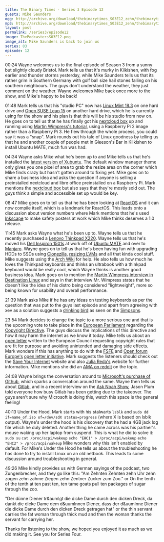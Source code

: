 ```yaml
---
title: The Binary Times - Series 3 Episode 12
guests: Mike Saunders
ogg: http://archive.org/download/thebinarytimes_S03E12_zehn/thebinarytimes_S03E12_zehn.ogg
mp3: http://archive.org/download/thebinarytimes_S03E12_zehn/thebinarytimes_S03E12_zehn.mp3 
layout: post
permalink: /series3/episode12
image: ThePodcastersS03E12.png
image_alt: Mike Saunders is back to join us
series: 03
episode: 12
---
```

00:24 Wayne welcomes us to the final episode of Season 3 from a sunny but slightly cloudy Bristol. Mark tells us that it's murky in Kilkishen, with fog earlier and thunder storms yesterday, while Mike Saunders tells us that its rather grim in Southern Germany with golf ball size hail stones falling on his southern neighbours. The guys don't understand the weather, they just comment on the weather. Wayne welcomes Mike back once more to the show, and Mike's happy to be back!

01:48 Mark tells us that his "studio PC" now has [Linux Mint 18.3](https://www.linuxmint.com/edition.php?id=246) on one hard drive and [Open SUSE Leap 15](https://doc.opensuse.org/release-notes/x86_64/openSUSE/Leap/15.0/) on another hard drive, which he is currently using for the show and his plan is that this will be his studio from now on. He goes on to tell us that he has finally got his [nextcloud box](https://nextcloud.com/box/) up and running using [Martin Wimpress's tutorial](https://flexion.org/posts/2016-12-raspberry-pi-3-powered-nextcloud-box-on-ubuntu-core/), using a Raspberry Pi 2 image rather than a Raspberry Pi 3. He flew through the whole process, you could say it was a "snap". Mark rounds out his tale of Linux goodness by telling us that he and another couple of people met in Gleeson's Bar in Kilkishen to install Ubuntu MATE, much fun was had.

04:34 Wayne asks Mike what he's been up to and Mike tells us that he's installed the [latest version of Xubuntu](https://xubuntu.org/release/18-04/). The default window manager theme only gives you one pixel of area to grab the resize area on the corner which Mike finds crazy but hasn't gotten around to fixing yet. Mike goes on to share a business idea and asks the question if anyone is selling a preinstalled nextcloud and libre office preinstalled on a Raspberry Pi. Mark mentions the [nextcloud box](https://nextcloud.com/box/) but also says that they're mostly sold out. The guys think a simple and accessible set up would be key.

08:47 Mike goes on to tell us that he has been looking at [ReactOS](https://www.reactos.org/) and it can now compile itself, which is a landmark for ReactOS. This leads onto a discussion about version numbers where Mark mentions that he's used [Inkscape](https://inkscape.org/en/) to make safety posters at work which Mike thinks deserves a 1.0 release.

11:45 Mark asks Wayne what he's been up to. Wayne tells us that he recently purchased a [Lenovo Thinkpad X220](https://support.lenovo.com/ie/en/solutions/pd015812). Wayne tells us that he's moved his [Dell Inspiron 1501s](https://www.dell.com/content/topics/topic.aspx/global/products/inspn/topics/en/landing_inspn_1501?c=us) at work off of [Ubuntu MATE](https://ubuntu-mate.org/) and over to [Manjaro](https://manjaro.org/). Wayne goes on to tell us that he's been having fun with upgrading HDDs to SSDs using [Clonezilla](https://clonezilla.org/), [resizing LVMs](https://www.linuxquestions.org/questions/linux-enterprise-47/shrink-lvm-without-dataloss-557746/) and all that kinda cool stuff. Mike suggests using the [Arch Wiki](https://wiki.archlinux.org/) for help. He also tells us how much he loves the Thinkpad keyboards and thinks an ultrabook with a thinkpad keyboard would be really cool, which Wayne thinks is another good business idea. Mark goes on to mention the [Martin Wimpress interview in Destination Linux](http://destinationlinux.org/destination-linux-episode-67/) and says in that interview Mr. Wimpress states that he doesn't like the idea of his distro being considered "lightweight", more so being known for usability and overall performance.

21:39 Mark asks Mike if he has any ideas on testing keyboards as per the question that was put to the guys last episode and apart from agreeing with xev as a solution suggests a [drinking bird](https://www.scientificsonline.com/product/famous-drinking-bird) as seen on the [Simpsons](https://www.youtube.com/watch?v=O74sT4I0Yk0).

23:54 Mark decides to change the topic to a more serious one and that is the upcoming vote to take place in the [European Parliament](http://www.europarl.europa.eu/portal/en) regarding the [Copyright Directive](https://eur-lex.europa.eu/legal-content/EN/TXT/HTML/?uri=CELEX:52016PC0593&from=EN). The guys discuss the implications of this directive and how it may harm the internet as we know it today. Mike tells us about an [open letter](http://infojustice.org/archives/40044) written to the European Council requesting copyright rules that are fit for purpose and avoiding unintended and damaging side effects. Mark wonders if this has anything to do with the [FSFE](https://fsfe.org/) and [Open forum Europe's](http://www.openforumeurope.org/) [open letter initiative](https://savecodeshare.eu/). Mark suggests the listeners should check out the [Save Your Internet](https://saveyourinternet.eu/) website and also [Julia Reda's](https://juliareda.eu/eu-copyright-reform/) website for further information. Mike mentions she did an [AMA on reddit](https://www.reddit.com/r/europe/comments/8oywxz/i_am_mep_julia_reda_fighting_to_saveyourinternet/) on the topic.

34:08 Wayne brings the conversation around to [Microsoft's purchase of Github](https://news.microsoft.com/2018/06/04/microsoft-to-acquire-github-for-7-5-billion/), which sparks a conversation around the same. Wayne then tells us about [Gitlab](https://about.gitlab.com/), and in a recent interview on the [Ask Noah Show](http://podcast.asknoahshow.com/68), Jason Plum told everyone how busy Gitlab has been getting due to the takeover. The guys aren't sure why Microsoft is doing this, watch this space is the general feeling!

40:13 Under the Hood, Mark starts with his stalwarts `lsblk` and `sudo dd if=name_of.iso of=/dev/sdX status=progress` (where X is based on lsblk output).
Wayne's under the hood is his discovery that he had a 4GB jack log file which he duly deleted. Another thing he came across was his partner's mouse waking up her laptop from suspend. This is what he did to solve it:
`sudo su`
`cat /proc/acpi/wakeup`
`echo "EHC1" > /proc/acpi/wakeup`
`echo "EHC2" > /proc/acpi/wakeup`
Mike wonders why this isn't enabled by default.
For Mike's Under the Hood he tells us about the troubleshooting he has done to try to install Linux on an old netbook. This leads to some discussion around troubleshooting in general.

49:26 Mike kindly provides us with German sayings of the podcast, two Zungenbrecher, and they go like this:
"Am Zehnten Zehnten zehn Uhr zehn zogen zehn zahme Ziegen zehn Zentner Zucker zum Zoo." or On the tenth of the tenth at ten past ten, ten tame goats pull ten packages of sugar through the zoo.

"Der d&uuml;nne Diener tr&aumlgt die dicke Dame durch den dicken Dreck, da dankt die dicke Dame dem d&uumlnnen Diener, dass der d&uumlnne Diener die dicke Dame durch den dicken Dreck getragen hat" or the thin servant carries the fat woman through thick mud and then the woman thanks the servant for carrying her.

Thanks for listening to the show, we hoped you enjoyed it as much as we did making it. See you for Series Four.